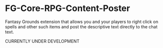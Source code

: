 # FG-Core-RPG-Content-Poster
Fantasy Grounds extension that allows you and your players to right click on spells and other such items and post the descriptive text directly to the chat text.

CURRENTLY UNDER DEVELOPMENT
